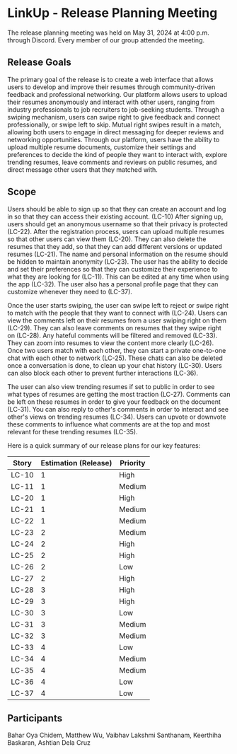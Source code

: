 # LinkUp - Release Planning Meeting
The release planning meeting was held on May 31, 2024 at 4:00 p.m. through Discord. Every member of our group attended the meeting.

## Release Goals
The primary goal of the release is to create a web interface that allows users to develop and improve their resumes through community-driven feedback and professional networking. Our platform allows users to upload their resumes anonymously and interact with other users, ranging from industry professionals to job recruiters to job-seeking students. Through a swiping mechanism, users can swipe right to give feedback and connect professionally, or swipe left to skip. Mutual right swipes result in a match, allowing both users to engage in direct messaging for deeper reviews and networking opportunities. Through our platform, users have the ability to upload multiple resume documents, customize their settings and preferences to decide the kind of people they want to interact with, explore trending resumes, leave comments and reviews on public resumes, and direct message other users that they matched with. 

## Scope

Users should be able to sign up so that they can create an account and log in so that they can access their existing account. (LC-10) After signing up, users should get an anonymous username so that their privacy is protected (LC-22). After the registration process, users can upload multiple resumes so that other users can view them (LC-20). They can also delete the resumes that they add, so that they can add different versions or updated resumes (LC-21). The name and personal information on the resume should be hidden to maintain anonymity (LC-23). The user has the ability to decide and set their preferences so that they can customize their experience to what they are looking for (LC-11). This can be edited at any time when using the app (LC-32). The user also has a personal profile page that they can customize whenever they need to (LC-37).

Once the user starts swiping, the user can swipe left to reject or swipe right to match with the people that they want to connect with (LC-24). Users can view the comments left on their resumes from a user swiping right on them (LC-29). They can also leave comments on resumes that they swipe right on (LC-28). Any hateful comments will be filtered and removed (LC-33). They can zoom into resumes to view the content more clearly (LC-26). Once two users match with each other, they can start a private one-to-one chat with each other to network (LC-25). These chats can also be deleted once a conversation is done, to clean up your chat history (LC-30). Users can also block each other to prevent further interactions (LC-36).

The user can also view trending resumes if set to public in order to see what types of resumes are getting the most traction (LC-27). Comments can be left on these resumes in order to give your feedback on the document (LC-31). You can also reply to other's comments in order to interact and see other's views on trending resumes (LC-34). Users can upvote or downvote these comments to influence what comments are at the top and most relevant for these trending resumes (LC-35).

Here is a quick summary of our release plans for our key features:

| Story          | Estimation (Release) | Priority     |
|----------------|----------------------|--------------|
|    LC-10       |          1           |     High     |   
|    LC-11       |          1           |     Medium   |   
|    LC-20       |          1           |     High     |   
|    LC-21       |          1           |     Medium      |   
|    LC-22       |          1           |     Medium   |   
|    LC-23       |          2           |     Medium   |   
|    LC-24       |          2           |     High     |   
|    LC-25       |          2           |     High     |   
|    LC-26       |          2           |     Low      |   
|    LC-27       |          2           |     High     |   
|    LC-28       |          3           |     High     |   
|    LC-29       |          3           |     High     |   
|    LC-30       |          3           |     Low      |   
|    LC-31       |          3           |     Medium   |   
|    LC-32       |          3           |     Medium   |   
|    LC-33       |          4           |     Low      |   
|    LC-34       |          4           |     Medium   |   
|    LC-35       |          4           |     Medium     |   
|    LC-36       |          4           |     Low      |   
|    LC-37       |          4           |     Low  |   


## Participants
Bahar Oya Chidem, Matthew Wu, Vaibhav Lakshmi Santhanam, Keerthiha Baskaran, Ashtian Dela Cruz
